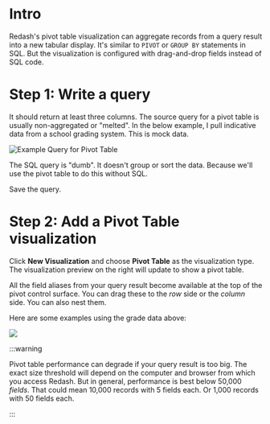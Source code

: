 # Intro

Redash's pivot table visualization can aggregate records from a query result into a new tabular display. It's similar to `PIVOT` or `GROUP BY` statements in SQL. But the visualization is configured with drag-and-drop fields instead of SQL code.

# Step 1: Write a query

It should return at least three columns. The source query for a pivot table is usually non-aggregated or "melted". In the below example, I pull indicative data from a school grading system. This is mock data.

![Example Query for Pivot Table](/static/images/docs/gitbook/pivot-table-query.png)

The SQL query is "dumb". It doesn't group or sort the data. Because we'll use the pivot table to do this without SQL.

Save the query.

# Step 2: Add a **Pivot Table** visualization

Click **New Visualization** and choose **Pivot Table** as the visualization type. The visualization preview on the right will update to show a pivot table.

All the field aliases from your query result become available at the top of the pivot control surface. You can drag these to the *row* side or the *column* side. You can also nest them.

Here are some examples using the grade data above:

![](/static/images/docs/gitbook/pivot-table-configuration-examples.png)

:::warning

Pivot table performance can degrade if your query result is too big. The exact size threshold will depend on the computer and browser from which you access Redash. But in general, performance is best below 50,000 *fields*. That could mean 10,000 records with 5 fields each. Or 1,000 records with 50 fields each.

:::
